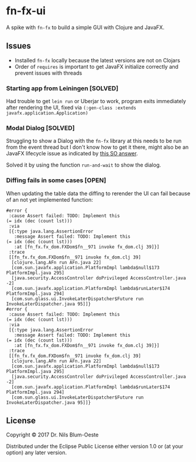 # fn-fx-ui

A spike with `fn-fx` to build a simple GUI with Clojure and JavaFX.

## Issues
- Installed `fn-fx` locally because the latest versions are not on Clojars
- Order of `requires` is important to get JavaFX initialize correctly and prevent issues with
threads

### Starting app from Leiningen [SOLVED]
Had trouble to get `lein run` or Uberjar to work, program exits immediately after rendering
the UI, fixed via `(:gen-class :extends javafx.application.Application)`

### Modal Dialog [SOLVED]
Struggling to show a Dialog with the `fn-fx` library at this needs to be run from the event
thread but I don't know how to get it there, might also be an JavaFX lifecycle issue as
indicated by
[this SO answer](https://stackoverflow.com/questions/33966259/javafx-thread-issues/34005514#34005514).

Solved it by using the function `run-and-wait` to show the dialog.

### Diffing fails in some cases [OPEN]

When updating the table data the diffing to rerender the UI can fail because of an not yet
implemented function:

```
#error {
 :cause Assert failed: TODO: Implement this
(= idx (dec (count lst)))
 :via
 [{:type java.lang.AssertionError
   :message Assert failed: TODO: Implement this
(= idx (dec (count lst)))
   :at [fn_fx.fx_dom.FXDom$fn__971 invoke fx_dom.clj 39]}]
 :trace
 [[fn_fx.fx_dom.FXDom$fn__971 invoke fx_dom.clj 39]
  [clojure.lang.AFn run AFn.java 22]
  [com.sun.javafx.application.PlatformImpl lambda$null$173 PlatformImpl.java 295]
  [java.security.AccessController doPrivileged AccessController.java -2]
  [com.sun.javafx.application.PlatformImpl lambda$runLater$174 PlatformImpl.java 294]
  [com.sun.glass.ui.InvokeLaterDispatcher$Future run InvokeLaterDispatcher.java 95]]}
#error {
 :cause Assert failed: TODO: Implement this
(= idx (dec (count lst)))
 :via
 [{:type java.lang.AssertionError
   :message Assert failed: TODO: Implement this
(= idx (dec (count lst)))
   :at [fn_fx.fx_dom.FXDom$fn__971 invoke fx_dom.clj 39]}]
 :trace
 [[fn_fx.fx_dom.FXDom$fn__971 invoke fx_dom.clj 39]
  [clojure.lang.AFn run AFn.java 22]
  [com.sun.javafx.application.PlatformImpl lambda$null$173 PlatformImpl.java 295]
  [java.security.AccessController doPrivileged AccessController.java -2]
  [com.sun.javafx.application.PlatformImpl lambda$runLater$174 PlatformImpl.java 294]
  [com.sun.glass.ui.InvokeLaterDispatcher$Future run InvokeLaterDispatcher.java 95]]}
```

## License

Copyright © 2017 Dr. Nils Blum-Oeste

Distributed under the Eclipse Public License either version 1.0 or (at
your option) any later version.
